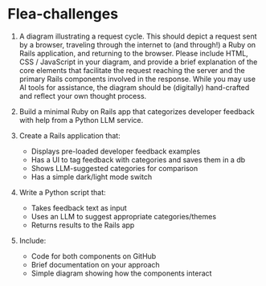 # Flea-challenges
1. A diagram illustrating a request cycle. This should depict a request sent by a browser, traveling through the internet to (and through!) a Ruby on Rails application, and returning to the browser. Please include HTML, CSS / JavaScript in your diagram, and provide a brief explanation of the core elements that facilitate the request reaching the server and the primary Rails components involved in the response. While you may use AI tools for assistance, the diagram should be (digitally) hand-crafted and reflect your own thought process.

2. Build a minimal Ruby on Rails app that categorizes developer feedback with help from a Python LLM service.
1. Create a Rails application that:
   - Displays pre-loaded developer feedback examples
   - Has a UI to tag feedback with categories and saves them in a db
   - Shows LLM-suggested categories for comparison
   - Has a simple dark/light mode switch
2. Write a Python script that:
   - Takes feedback text as input
   - Uses an LLM to suggest appropriate categories/themes
   - Returns results to the Rails app
3. Include:
   - Code for both components on GitHub
   - Brief documentation on your approach
   - Simple diagram showing how the components interact
